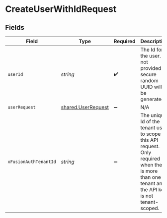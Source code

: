 # CreateUserWithIdRequest


## Fields

| Field                                                                                                                                              | Type                                                                                                                                               | Required                                                                                                                                           | Description                                                                                                                                        |
| -------------------------------------------------------------------------------------------------------------------------------------------------- | -------------------------------------------------------------------------------------------------------------------------------------------------- | -------------------------------------------------------------------------------------------------------------------------------------------------- | -------------------------------------------------------------------------------------------------------------------------------------------------- |
| `userId`                                                                                                                                           | *string*                                                                                                                                           | :heavy_check_mark:                                                                                                                                 | The Id for the user. If not provided a secure random UUID will be generated.                                                                       |
| `userRequest`                                                                                                                                      | [shared.UserRequest](../../models/shared/userrequest.md)                                                                                           | :heavy_minus_sign:                                                                                                                                 | N/A                                                                                                                                                |
| `xFusionAuthTenantId`                                                                                                                              | *string*                                                                                                                                           | :heavy_minus_sign:                                                                                                                                 | The unique Id of the tenant used to scope this API request. Only required when there is more than one tenant and the API key is not tenant-scoped. |